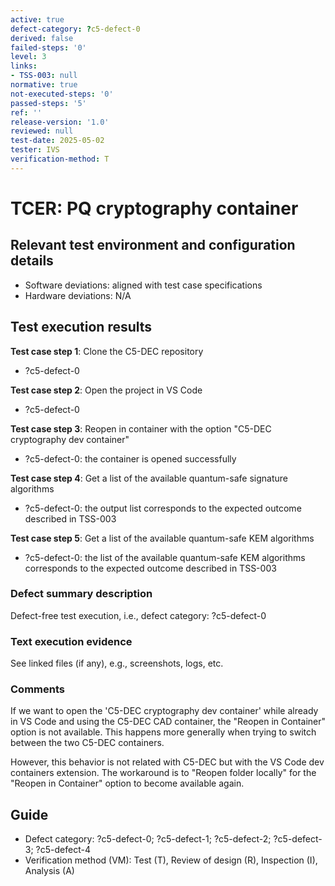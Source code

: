 ```yaml
---
active: true
defect-category: ?c5-defect-0
derived: false
failed-steps: '0'
level: 3
links:
- TSS-003: null
normative: true
not-executed-steps: '0'
passed-steps: '5'
ref: ''
release-version: '1.0'
reviewed: null
test-date: 2025-05-02
tester: IVS
verification-method: T
---
```


# TCER: PQ cryptography container

## Relevant test environment and configuration details

- Software deviations: aligned with test case specifications
- Hardware deviations: N/A

## Test execution results

**Test case step 1**: Clone the C5-DEC repository

- ?c5-defect-0

**Test case step 2**: Open the project in VS Code

- ?c5-defect-0

**Test case step 3**: Reopen in container with the option "C5-DEC cryptography dev container"

- ?c5-defect-0: the container is opened successfully

**Test case step 4**: Get a list of the available quantum-safe signature algorithms

- ?c5-defect-0: the output list corresponds to the expected outcome described in TSS-003

**Test case step 5**: Get a list of the available quantum-safe KEM algorithms

- ?c5-defect-0: the list of the available quantum-safe KEM algorithms corresponds to the expected outcome described in TSS-003

### Defect summary description

Defect-free test execution, i.e., defect category: ?c5-defect-0

### Text execution evidence

See linked files (if any), e.g., screenshots, logs, etc.

### Comments

If we want to open the 'C5-DEC cryptography dev container' while already in VS Code and using the C5-DEC CAD container, the "Reopen in Container" option is not available. This happens more generally when trying to switch between the two C5-DEC containers.

However, this behavior is not related with C5-DEC but with the VS Code dev containers extension. The workaround is to "Reopen folder locally" for the "Reopen in Container" option to become available again.

## Guide

- Defect category: ?c5-defect-0; ?c5-defect-1; ?c5-defect-2; ?c5-defect-3; ?c5-defect-4
- Verification method (VM): Test (T), Review of design (R), Inspection (I), Analysis (A)